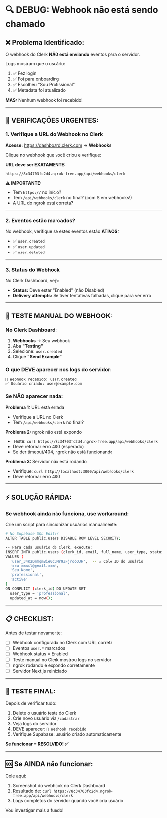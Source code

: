 # 🔍 DEBUG: Webhook não está sendo chamado

## ❌ Problema Identificado:
O webhook do Clerk **NÃO está enviando** eventos para o servidor.

Logs mostram que o usuário:
1. ✅ Fez login
2. ✅ Foi para onboarding
3. ✅ Escolheu "Sou Profissional"
4. ✅ Metadata foi atualizado

**MAS:** Nenhum webhook foi recebido!

---

## 🔧 VERIFICAÇÕES URGENTES:

### 1. Verifique a URL do Webhook no Clerk

**Acesse:** https://dashboard.clerk.com → **Webhooks**

Clique no webhook que você criou e verifique:

**URL deve ser EXATAMENTE:**
```
https://8c34703fc2d4.ngrok-free.app/api/webhooks/clerk
```

**⚠️ IMPORTANTE:**
- Tem `https://` no início?
- Tem `/api/webhooks/clerk` no final? (com S em webhooks!)
- A URL do ngrok está correta?

---

### 2. Eventos estão marcados?

No webhook, verifique se estes eventos estão **ATIVOS:**

- ✅ `user.created`
- ✅ `user.updated`
- ✅ `user.deleted`

---

### 3. Status do Webhook

No Clerk Dashboard, veja:
- **Status:** Deve estar "Enabled" (não Disabled)
- **Delivery attempts:** Se tiver tentativas falhadas, clique para ver erro

---

## 🧪 TESTE MANUAL DO WEBHOOK:

### No Clerk Dashboard:

1. **Webhooks** → Seu webhook
2. Aba **"Testing"**
3. Selecione: `user.created`
4. Clique **"Send Example"**

### O que DEVE aparecer nos logs do servidor:

```
📨 Webhook recebido: user.created
✅ Usuário criado: user@example.com
```

### Se NÃO aparecer nada:

**Problema 1:** URL está errada
- Verifique a URL no Clerk
- Tem `/api/webhooks/clerk` no final?

**Problema 2:** ngrok não está expondo
- Teste: `curl https://8c34703fc2d4.ngrok-free.app/api/webhooks/clerk`
- Deve retornar erro 400 (esperado)
- Se der timeout/404, ngrok não está funcionando

**Problema 3:** Servidor não está rodando
- Verifique: `curl http://localhost:3000/api/webhooks/clerk`
- Deve retornar erro 400

---

## ⚡ SOLUÇÃO RÁPIDA:

### Se webhook ainda não funciona, use workaround:

Crie um script para sincronizar usuários manualmente:

```bash
# No Supabase SQL Editor
ALTER TABLE public.users DISABLE ROW LEVEL SECURITY;

-- Para cada usuário do Clerk, execute:
INSERT INTO public.users (clerk_id, email, full_name, user_type, status)
VALUES (
  'user_34K2DmmqmBie0c3Mr9ZFjrooOJH',  -- ⚠️ Cole ID do usuário
  'seu-email@gmail.com',
  'Seu Nome',
  'professional',
  'active'
)
ON CONFLICT (clerk_id) DO UPDATE SET
  user_type = 'professional',
  updated_at = now();
```

---

## 📋 CHECKLIST:

Antes de testar novamente:

- [ ] Webhook configurado no Clerk com URL correta
- [ ] Eventos `user.*` marcados
- [ ] Webhook status = Enabled
- [ ] Teste manual no Clerk mostrou logs no servidor
- [ ] ngrok rodando e expondo corretamente
- [ ] Servidor Next.js reiniciado

---

## 🎯 TESTE FINAL:

Depois de verificar tudo:

1. Delete o usuário teste do Clerk
2. Crie novo usuário via `/cadastrar`
3. Veja logs do servidor
4. DEVE aparecer: `📨 Webhook recebido`
5. Verifique Supabase: usuário criado automaticamente

**Se funcionar = RESOLVIDO! ✅**

---

## 🆘 Se AINDA não funcionar:

Cole aqui:
1. Screenshot do webhook no Clerk Dashboard
2. Resultado de: `curl https://8c34703fc2d4.ngrok-free.app/api/webhooks/clerk`
3. Logs completos do servidor quando você cria usuário

Vou investigar mais a fundo!

